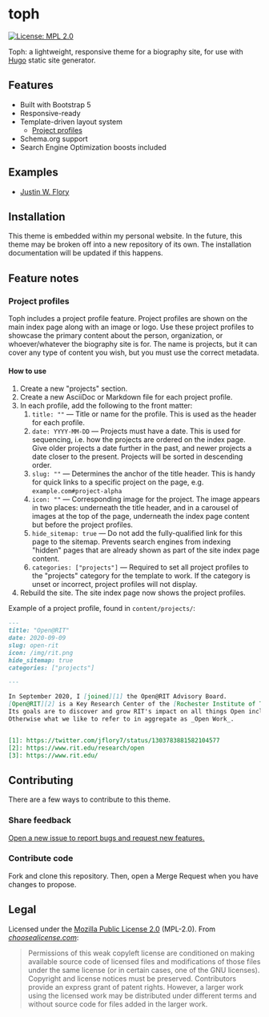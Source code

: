 toph
====

<!--
    Style rule: one sentence per line please!
    This makes git diffs easier to read. :)
-->

[![License: MPL 2.0](https://img.shields.io/badge/License-MPL_2.0-brightgreen.svg)](https://opensource.org/licenses/MPL-2.0)

Toph: a lightweight, responsive theme for a biography site, for use with [Hugo](https://gohugo.io/) static site generator.


## Features

- Built with Bootstrap 5
- Responsive-ready
- Template-driven layout system
  - [Project profiles](#project-profiles)
- Schema.org support
- Search Engine Optimization boosts included


## Examples

* [Justin W. Flory](https://jwf.io)


## Installation

This theme is embedded within my personal website.
In the future, this theme may be broken off into a new repository of its own.
The installation documentation will be updated if this happens.

<!--
The recommended installation method for an existing Hugo site is with a [git submodule](https://git-scm.com/docs/git-submodule).
Use the commands below to add the theme to an existing Hugo site:

```bash
cd /path/to/hugo-site/
mkdir --parents themes/toph/
git submodule add git@github.com:jwflory/toph-hugo.git themes/toph
git commit --signoff --message="Add Toph theme as a git submodule"
git push
```

### Update a submodule to latest upstream

Sometimes you will want to update the git submodule with new changes added upstream to this repository.
To pull newer upstream changes into your pre-existing git submodule, run the following from your Hugo project root directory:

```bash
git submodule update --remote --rebase
```
-->

## Feature notes

### Project profiles

Toph includes a project profile feature.
Project profiles are shown on the main index page along with an image or logo.
Use these project profiles to showcase the primary content about the person, organization, or whoever/whatever the biography site is for.
The name is projects, but it can cover any type of content you wish, but you must use the correct metadata.

#### How to use

1. Create a new "projects" section.
1. Create a new AsciiDoc or Markdown file for each project profile.
1. In each profile, add the following to the front matter:
    1. `title: ""` —
     Title or name for the profile.
     This is used as the header for each profile.
    1. `date: YYYY-MM-DD` —
     Projects must have a date.
     This is used for sequencing, i.e. how the projects are ordered on the index page.
     Give older projects a date further in the past, and newer projects a date closer to the present.
     Projects will be sorted in descending order.
    1. `slug: ""` —
     Determines the anchor of the title header.
     This is handy for quick links to a specific project on the page, e.g. `example.com#project-alpha`
    1. `icon: ""` —
     Corresponding image for the project.
     The image appears in two places:
     underneath the title header, and in a carousel of images at the top of the page, underneath the index page content but before the project profiles.
    1. `hide_sitemap: true` —
     Do not add the fully-qualified link for this page to the sitemap.
     Prevents search engines from indexing "hidden" pages that are already shown as part of the site index page content.
    1. `categories: ["projects"]` —
     Required to set all project profiles to the "projects" category for the template to work.
     If the category is unset or incorrect, project profiles will not display.
1. Rebuild the site.
   The site index page now shows the project profiles.

Example of a project profile, found in `content/projects/`:

```markdown
---
title: "Open@RIT"
date: 2020-09-09
slug: open-rit
icon: /img/rit.png
hide_sitemap: true
categories: ["projects"]

---

In September 2020, I [joined][1] the Open@RIT Advisory Board.
[Open@RIT][2] is a Key Research Center of the [Rochester Institute of Technology][3] and serves as the Open Source Programs Office for RIT.
Its goals are to discover and grow RIT's impact on all things Open including, but not limited to, Open Source Software, Open Data, Open Hardware, Open Educational Resources and Creative Commons-licensed efforts.
Otherwise what we like to refer to in aggregate as _Open Work_.


[1]: https://twitter.com/jflory7/status/1303783881582104577
[2]: https://www.rit.edu/research/open
[3]: https://www.rit.edu/
```


## Contributing

There are a few ways to contribute to this theme.

### Share feedback

[Open a new issue to report bugs and request new features.](https://gitlab.com/jwflory/jwflory.gitlab.io/-/issues/new)

### Contribute code

Fork and clone this repository.
Then, open a Merge Request when you have changes to propose.


## Legal

Licensed under the [Mozilla Public License 2.0](https://www.mozilla.org/en-US/MPL/ "About the Mozilla Public License") (MPL-2.0).
From [_choosealicense.com_](https://choosealicense.com/licenses/mpl-2.0/):

> Permissions of this weak copyleft license are conditioned on making available source code of licensed files and modifications of those files under the same license (or in certain cases, one of the GNU licenses).
> Copyright and license notices must be preserved.
> Contributors provide an express grant of patent rights.
> However, a larger work using the licensed work may be distributed under different terms and without source code for files added in the larger work.
